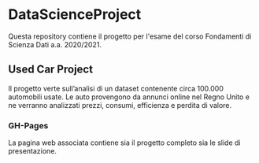 # DataScienceProject
Questa repository contiene il progetto per l'esame del corso Fondamenti di Scienza Dati a.a. 2020/2021.

## Used Car Project
Il progetto verte sull’analisi di un dataset contenente circa 100.000 automobili usate. Le auto provengono da annunci online nel Regno Unito e ne verranno analizzati prezzi, consumi, efficienza e perdita di valore.

### GH-Pages
La pagina web associata contiene sia il progetto completo sia le slide di presentazione.
